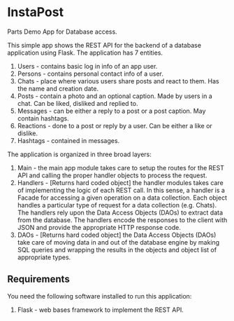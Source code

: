 # InstaPost
Parts Demo App for Database access.

This simple app shows the REST API for the backend of a database application using Flask. The application has 7 entities.
1. Users - contains basic log in info of an app user.
2. Persons - contains personal contact info of a user.
3. Chats - place where various users share posts and react to them. Has the name and creation date. 
4. Posts - contain a photo and an optional caption. Made by users in a chat. Can be liked, disliked and replied to.
5. Messages - can be either a reply to a post or a post caption. May contain hashtags.
6. Reactions - done to a post or reply by a user. Can be either a like or dislike. 
7. Hashtags - contained in messages.

The application is organized in three broad layers:
1. Main - the main app module takes care to setup the routes for the REST API and calling the proper handler objects to process the request.
2. Handlers - [Returns hard coded object] the handler modules takes care of implementing the logic of each REST call. In this sense, a handler is a Facade for accessing a given operation on a data collection. Each object handles a particular type of request for a data collection (e.g. Chats). The handlers rely upon the Data Access Objects (DAOs) to extract data from the database. The handlers encode the responses to the client with JSON and provide the appropriate HTTP response code.
3. DAOs - [Returns hard coded object] the Data Access Objects (DAOs) take care of moving data in and out of the database engine by making SQL queries and wrapping the results in the objects and object list of appropriate types.

## Requirements
You need the following software installed to run this application:
1. Flask - web bases framework to implement the REST API.

